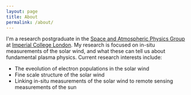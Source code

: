 ```yaml
---
layout: page
title: About
permalink: /about/
---
```


I'm a research postgraduate in the [Space and Atmospheric Physics Group](https://www.imperial.ac.uk/space-and-atmospheric-physics) at [Imperial College London](https://www.imperial.ac.uk/). My research is focused on in-situ measurements of the solar wind, and what these can tell us about fundamental plasma physics.
Current research interests include:
- The eveolution of electron populations in the solar wind
- Fine scale structure of the solar wind
- Linking in-situ measurements of the solar wind to remote sensing measurements of the sun
